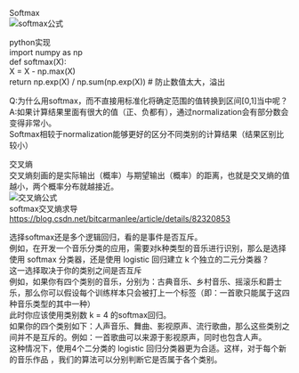 Softmax  
![softmax公式]()

python实现  
import numpy as np  
def softmax(X):  
    X = X - np.max(X)  
    return np.exp(X) / np.sum(np.exp(X))   # 防止数值太大，溢出  
  

Q:为什么用softmax，而不直接用标准化将确定范围的值转换到区间[0,1]当中呢？  
A:如果计算结果里面有很大的值（正、负都有），通过normalization会有部分数会变得非常小。  
Softmax相较于normalization能够更好的区分不同类别的计算结果（结果区别比较小）  

  
交叉熵  
交叉熵刻画的是实际输出（概率）与期望输出（概率）的距离，也就是交叉熵的值越小，两个概率分布就越接近。  
![交叉熵公式]()  
softmax交叉熵求导  
https://blog.csdn.net/bitcarmanlee/article/details/82320853  


选择softmax还是多个逻辑回归，看的是事件是否互斥。  
例如，在开发一个音乐分类的应用，需要对k种类型的音乐进行识别，那么是选择使用 softmax 分类器，还是使用 logistic 回归建立 k 个独立的二元分类器？   
这一选择取决于你的类别之间是否互斥  
例如，如果你有四个类别的音乐，分别为：古典音乐、乡村音乐、摇滚乐和爵士乐，那么你可以假设每个训练样本只会被打上一个标签（即：一首歌只能属于这四种音乐类型的其中一种）  
此时你应该使用类别数 k = 4 的softmax回归。  
如果你的四个类别如下：人声音乐、舞曲、影视原声、流行歌曲，那么这些类别之间并不是互斥的。例如：一首歌曲可以来源于影视原声，同时也包含人声。  
这种情况下，使用4个二分类的 logistic 回归分类器更为合适。这样，对于每个新的音乐作品 ，我们的算法可以分别判断它是否属于各个类别。   
